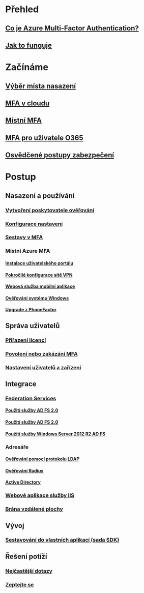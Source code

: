 # Přehled
## [Co je Azure Multi-Factor Authentication?](multi-factor-authentication.md)
## [Jak to funguje](multi-factor-authentication-how-it-works.md)

# Začínáme
## [Výběr místa nasazení](multi-factor-authentication-get-started.md)
## [MFA v cloudu](multi-factor-authentication-get-started-cloud.md)
## [Místní MFA](multi-factor-authentication-get-started-server.md)
## [MFA pro uživatele O365](https://support.office.com/article/Set-up-multi-factor-authentication-for-Office-365-users-8f0454b2-f51a-4d9c-bcde-2c48e41621c6)
## [Osvědčené postupy zabezpečení](multi-factor-authentication-security-best-practices.md)

# Postup
## Nasazení a používání
### [Vytvoření poskytovatele ověřování](multi-factor-authentication-get-started-auth-provider.md)
### [Konfigurace nastavení](multi-factor-authentication-whats-next.md)
### [Sestavy v MFA](multi-factor-authentication-manage-reports.md)
### Místní Azure MFA
#### [Instalace uživatelského portálu](multi-factor-authentication-get-started-portal.md)
#### [Pokročilé konfigurace sítě VPN](multi-factor-authentication-advanced-vpn-configurations.md)
#### [Webová služba mobilní aplikace](multi-factor-authentication-get-started-server-webservice.md)
#### [Ověřování systému Windows](multi-factor-authentication-get-started-server-windows.md)
#### [Upgrade z PhoneFactor](multi-factor-authentication-get-started-server-upgrade.md)

## Správa uživatelů
### [Přiřazení licencí](multi-factor-authentication-get-started-assign-licenses.md)
### [Povolení nebo zakázání MFA](multi-factor-authentication-get-started-user-states.md)
### [Nastavení uživatelů a zařízení](multi-factor-authentication-manage-users-and-devices.md)

## Integrace
### [Federation Services](multi-factor-authentication-get-started-adfs.md)
#### [Použití služby AD FS 2.0](multi-factor-authentication-get-started-adfs-cloud.md)
#### [Použití služby AD FS 2.0](multi-factor-authentication-get-started-adfs-adfs2.md)
#### [Použití služby Windows Server 2012 R2 AD FS](multi-factor-authentication-get-started-adfs-w2k12.md)
### Adresáře
#### [Ověřování pomocí protokolu LDAP](multi-factor-authentication-get-started-server-ldap.md)
#### [Ověřování Radius](multi-factor-authentication-get-started-server-radius.md)
#### [Active Directory](multi-factor-authentication-get-started-server-dirint.md)
### [Webové aplikace služby IIS](multi-factor-authentication-get-started-server-iis.md)
### [Brána vzdálené plochy](multi-factor-authentication-get-started-server-rdg.md)

## Vývoj 
### [Sestavování do vlastních aplikací (sada SDK)](multi-factor-authentication-sdk.md)

## Řešení potíží
### [Nejčastější dotazy](multi-factor-authentication-faq.md)
### [Zeptejte se](https://social.msdn.microsoft.com/Forums/newthread?category=windowsazureplatform&forum=windowsazureactiveauthentication&prof=required)


<!--HONumber=Nov16_HO2-->


